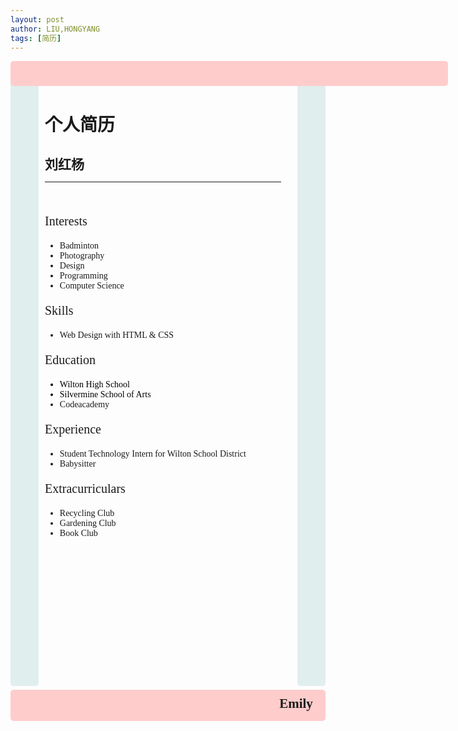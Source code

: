 ```yaml
---
layout: post
author: LIU,HONGYANG
tags: [简历]
---
```






<style>
  :root{}
  * {
  max-width: 700px;
  margin: auto;
}
/*body {
    min-width: 500px;
}*/
div {
  border-radius: 5px;
}
#header {
  height: 40px;
  width: 100%;
  background-color: #ffcccc;
  position: fixed;
  z-index: 1;
}
#title {
  margin-left: 3%;
}
#footer {
  height: 50px;
  width: 100%;
  background-color: #ffcccc;
  clear: both;
  position: relative;
}
.left {
  height: 1000px;
  width: 45px;
  background-color: #e0eeee;
  float: left;
  position: fixed;
}
.right {
  height: 1000px;
  width: 45px;
  background-color: #e0eeee;
  float: right;
  position: inherit;
}
.stuff {
  display: inline-block;
  margin-top: 6px;
  margin-left: 55px;
  width: 75%;
  height: 1000px;
}
p,
li {
  font-family: 'Cormorant Garamond';
}
.head {
  font-size: 20px;
}
#name {
  font-family: Sacramento;
  float: right;
  margin-top: 10px;
  margin-right: 4%;
}
a {
  color: black;
  text-decoration: none;
}
@media only screen and (max-width: 430px) {
  .left,
  .right {
    display: none;
  }
  .stuff {
    width: 100%;
    margin-left: 10px;
  }
}
</style>







<div id="header"></div>
<div class="left"></div>
<div class="stuff">
  <br><br>
  <h1>个人简历</h1>
  <h2>刘红杨</h2>
  <hr />
  <br>
  <p class="head">Interests</p>
  <ul>
    <li>Badminton</li>
    <li>Photography</li>
    <li>Design</li>
    <li>Programming</li>
    <li>Computer Science</li>
  </ul>
  <p class="head">Skills</p>
  <ul>
    <li>Web Design with HTML & CSS</li>
  </ul>
  <p class="head">Education</p>
  <ul>
    <a href="http://www.wiltonhighschool.org/pages/Wilton_High_School">
      <li>Wilton High School</li>
    </a>
    <!--Link-->
    <a href="https://www.silvermineart.org/">
      <li>Silvermine School of Arts</li>
    </a>
    <li>Codeacademy</li>
  </ul>
  <p class="head">Experience</p>
  <ul>
    <li>Student Technology Intern for Wilton School District</li>
    <li>Babysitter</li>
  </ul>
  <p class="head">Extracurriculars</p>
  <ul>
    <li>Recycling Club</li>
    <li>Gardening Club</li>
    <li>Book Club</li>
  </ul>
</div>
<div class="right"></div>
<div id="footer">
  <h2 id="name">Emily</h2></div>